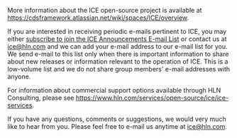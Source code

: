 More information about the ICE open-source project is available at https://cdsframework.atlassian.net/wiki/spaces/ICE/overview.

If you are interested in receiving periodic e-mails pertinent to ICE, you may either [subscribe to join the ICE Announcements E-mail List](https://groups.google.com/a/hln.com/forum/#!forum/ice-announcements) or contact us at ice@hln.com and we can add your e-mail address to our e-mail list for you. We send e-mail to this list only when there is important information to share about new releases or information relevant to the operation of ICE. This is a low-volume list and we do not share group members' e-mail addresses with anyone.

For information about commercial support options available through HLN Consulting, please see https://www.hln.com/services/open-source/ice/ice-services.

If you have any questions, comments or suggestions, we would very much like to hear from you. Please feel free to e-mail us anytime at ice@hln.com.

